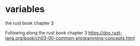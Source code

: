 # variables
the rust book chapter 3

Following along the rust book chapter 3
https://doc.rust-lang.org/book/ch03-00-common-programming-concepts.html
